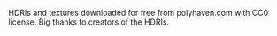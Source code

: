 HDRIs and textures downloaded for free from polyhaven.com with CC0 license.
Big thanks to creators of the HDRIs.

